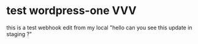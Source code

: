 # test wordpress-one VVV

this is a test webhook edit from my local "hello can you see this update in staging ?"
